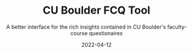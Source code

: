 ---
title: CU Boulder FCQ Tool
subtitle: A better interface for the rich insights contained in CU Boulder's faculty-course questionaires
date: 2022-04-12
---